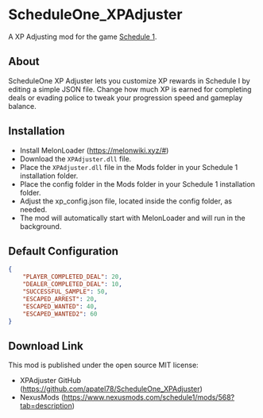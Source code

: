 # ScheduleOne_XPAdjuster
A XP Adjusting mod for the game [Schedule 1](https://store.steampowered.com/app/1284220/Schedule_1/).

## About
ScheduleOne XP Adjuster lets you customize XP rewards in Schedule I by editing a simple JSON file. Change how much XP is earned for completing deals or evading police to tweak your progression speed and gameplay balance.

## Installation
- Install MelonLoader (https://melonwiki.xyz/#)
- Download the `XPAdjuster.dll` file.
- Place the `XPAdjuster.dll` file in the Mods folder in your Schedule 1 installation folder.
- Place the config folder in the Mods folder in your Schedule 1 installation folder.
- Adjust the xp_config.json file, located inside the config folder, as needed.
- The mod will automatically start with MelonLoader and will run in the background.

## Default Configuration
```json
{
    "PLAYER_COMPLETED_DEAL": 20,
    "DEALER_COMPLETED_DEAL": 10,
    "SUCCESSFUL_SAMPLE": 50,
    "ESCAPED_ARREST": 20,
    "ESCAPED_WANTED": 40,
    "ESCAPED_WANTED2": 60
}
```

## Download Link
This mod is published under the open source MIT license:
- XPAdjuster GitHub (https://github.com/apatel78/ScheduleOne_XPAdjuster)
- NexusMods (https://www.nexusmods.com/schedule1/mods/568?tab=description)